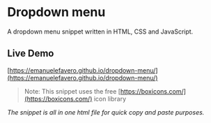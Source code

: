 # Dropdown menu

A dropdown menu snippet written in HTML, CSS and JavaScript.

## Live Demo

[https://emanuelefavero.github.io/dropdown-menu/](https://emanuelefavero.github.io/dropdown-menu/)

> Note: This snippet uses the free [https://boxicons.com/](https://boxicons.com/) icon library

_The snippet is all in one html file for quick copy and paste purposes._
